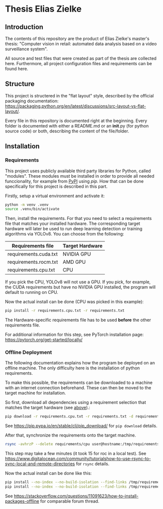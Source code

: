 # Thesis Elias Zielke

## Introduction

The contents of this repository are the product of Elias Zielke's master's thesis: "Computer vision in retail: automated data analysis based on a video surveillance system".

All source and test files that were created as part of the thesis are collected here. Furthermore, all project configuration files and requirements can be found here.

## Structure

This project is structered in the "flat layout" style, described by the official packaging documentation: <https://packaging.python.org/en/latest/discussions/src-layout-vs-flat-layout/>.

Every file in this repository is documented right at the beginning. Every folder is documented with either a README.md or an __init__.py (for python source code) or both, describing the content of the file/folder.

## Installation

### Requirements

This project uses publicly available third party libraries for Python, called "modules". These modules must be installed in order to provide all needed funccionality, for example from [PyPI](https://pypi.org) using *pip*. How that can be done specifically for this project is described in this part.

Firstly, setup a virtual environment and activate it:

```bash
python -m venv .venv
source .venv/bin/activate
```

Then, install the requirements. For that you need to select a requirements file that matches your installed hardware. The corresponding target hardware will later be used to run deep learning detection or training algorithms via YOLOv8. You can choose from the following:

| Requirements file     | Target Hardware |
| --------------------- | --------------- |
| requirements.cuda.txt | NVIDIA GPU      |
| requirements.rocm.txt | AMD GPU         |
| requirements.cpu.txt  | CPU             |

If you pick the CPU, YOLOv8 will not use a GPU. If you pick, for example, the CUDA requirements but have no NVIDIA GPU installed, the program will default to running on CPU.

Now the actual install can be done (CPU was picked in this example):

```bash
pip install -r requirements.cpu.txt -r requirements.txt
```

The Hardware-specific requirements file has to be used __before__ the other requirements file.

For additional information for this step, see PyTorch installation page: <https://pytorch.org/get-started/locally/>

### Offline Deployment

The following documentation explains how the program be deployed on an offline machine. The only difficulty here is the installation of python requirements.

To make this possible, the requirements can be downloaded to a machine with an internet connection beforehand. These can then be moved to the target machine for installation.

So first, download all dependencies using a requirement selection that matches the target hardware (see [above](#dev-environment)).:

```bash
pip download -r requirements.cpu.txt -r requirements.txt -d requirements/cpu
```

See <https://pip.pypa.io/en/stable/cli/pip_download/> for `pip download` details.

After that, synchronize the requirements onto the target machine.

```bash
rsync -avhrzP --delete requirements/cpu user@hostname:/tmp/requirements
```

This step may take a few minutes (it took 15 for roc in a local test). See <https://www.digitalocean.com/community/tutorialshow-to-use-rsync-to-sync-local-and-remote-directories> for `rsync` details.

Now the actual install can be done like this:

```bash
pip install --no-index --no-build-isolation --find-links /tmp/requirements/ wheel
pip install --no-index --no-build-isolation --find-links /tmp/requirements/ -r requirements.cpu.txt -r requirements.txt
```

See <https://stackoverflow.com/questions/11091623/how-to-install-packages-offline> for comparable forum thread.
